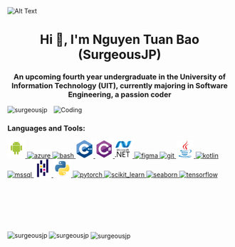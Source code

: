 <!--![Alt text](name-of-gif-file.gif)  ![](ganyu-genshin-impact.gif) -->
<!--![Alt Text](ganyu.jpg)  >-->
![Alt Text](1344548.png)
<h1 align="center">Hi 👋, I'm Nguyen Tuan Bao (SurgeousJP)</h1>
<h3 align="center">An upcoming fourth year undergraduate in the University of Information Technology (UIT), currently
  majoring in Software Engineering, a passion coder</h3>
<img align="right" alt="Coding" width="400"
  src="https://cdn.dribbble.com/users/1162077/screenshots/3848914/programmer.gif">
<p align="left"> <img src="https://komarev.com/ghpvc/?username=surgeousjp&label=Profile%20views&color=0e75b6&style=flat"
    alt="surgeousjp" /> </p>

<h3 align="left">Languages and Tools:</h3>
<p align="left" style="margin-bottom: 120px;"> <a href="https://developer.android.com" target="_blank" rel="noreferrer">
    <img src="https://raw.githubusercontent.com/devicons/devicon/master/icons/android/android-original-wordmark.svg"
      alt="android" width="40" height="40" /> </a> <a href="https://azure.microsoft.com/en-in/" target="_blank"
    rel="noreferrer"> <img src="https://www.vectorlogo.zone/logos/microsoft_azure/microsoft_azure-icon.svg" alt="azure"
      width="40" height="40" /> </a> <a href="https://www.gnu.org/software/bash/" target="_blank" rel="noreferrer"> <img
      src="https://www.vectorlogo.zone/logos/gnu_bash/gnu_bash-icon.svg" alt="bash" width="40" height="40" /> </a> <a
    href="https://www.w3schools.com/cpp/" target="_blank" rel="noreferrer"> <img
      src="https://raw.githubusercontent.com/devicons/devicon/master/icons/cplusplus/cplusplus-original.svg"
      alt="cplusplus" width="40" height="40" /> </a> <a href="https://www.w3schools.com/cs/" target="_blank"
    rel="noreferrer"> <img
      src="https://raw.githubusercontent.com/devicons/devicon/master/icons/csharp/csharp-original.svg" alt="csharp"
      width="40" height="40" /> </a> <a href="https://dotnet.microsoft.com/" target="_blank" rel="noreferrer"> <img
      src="https://raw.githubusercontent.com/devicons/devicon/master/icons/dot-net/dot-net-original-wordmark.svg"
      alt="dotnet" width="40" height="40" /> </a> <a href="https://www.figma.com/" target="_blank" rel="noreferrer">
    <img src="https://www.vectorlogo.zone/logos/figma/figma-icon.svg" alt="figma" width="40" height="40" /> </a> <a
    href="https://git-scm.com/" target="_blank" rel="noreferrer"> <img
      src="https://www.vectorlogo.zone/logos/git-scm/git-scm-icon.svg" alt="git" width="40" height="40" /> </a> <a
    href="https://www.java.com" target="_blank" rel="noreferrer"> <img
      src="https://raw.githubusercontent.com/devicons/devicon/master/icons/java/java-original.svg" alt="java" width="40"
      height="40" /> </a> <a href="https://kotlinlang.org" target="_blank" rel="noreferrer"> <img
      src="https://www.vectorlogo.zone/logos/kotlinlang/kotlinlang-icon.svg" alt="kotlin" width="40" height="40" /> </a>
  <a href="https://www.microsoft.com/en-us/sql-server" target="_blank" rel="noreferrer"> <img
      src="https://www.svgrepo.com/show/303229/microsoft-sql-server-logo.svg" alt="mssql" width="40" height="40" /> </a>
  <a href="https://pandas.pydata.org/" target="_blank" rel="noreferrer"> <img
      src="https://raw.githubusercontent.com/devicons/devicon/2ae2a900d2f041da66e950e4d48052658d850630/icons/pandas/pandas-original.svg"
      alt="pandas" width="40" height="40" /> </a> <a href="https://www.python.org" target="_blank" rel="noreferrer">
    <img src="https://raw.githubusercontent.com/devicons/devicon/master/icons/python/python-original.svg" alt="python"
      width="40" height="40" /> </a> <a href="https://pytorch.org/" target="_blank" rel="noreferrer"> <img
      src="https://www.vectorlogo.zone/logos/pytorch/pytorch-icon.svg" alt="pytorch" width="40" height="40" /> </a> <a
    href="https://scikit-learn.org/" target="_blank" rel="noreferrer"> <img
      src="https://upload.wikimedia.org/wikipedia/commons/0/05/Scikit_learn_logo_small.svg" alt="scikit_learn"
      width="40" height="40" /> </a> <a href="https://seaborn.pydata.org/" target="_blank" rel="noreferrer"> <img
      src="https://seaborn.pydata.org/_images/logo-mark-lightbg.svg" alt="seaborn" width="40" height="40" /> </a> <a
    href="https://www.tensorflow.org" target="_blank" rel="noreferrer"> <img
      src="https://www.vectorlogo.zone/logos/tensorflow/tensorflow-icon.svg" alt="tensorflow" width="40" height="40" />
  </a>
</p>
<img style="flex: 1; width:467px; height:195px; object-fit:cover;"
      src="https://github-readme-stats.vercel.app/api/top-langs?username=surgeousjp&show_icons=true&locale=en&layout=compact"
      alt="surgeousjp" />
<img style="flex: 1; width:467px; height:195px; object-fit:cover;"
      src="https://github-readme-stats.vercel.app/api?username=surgeousjp&show_icons=true&locale=en" alt="surgeousjp" />
<img style="width:467px; height:195px;" align="center" src="https://github-readme-streak-stats.herokuapp.com/?user=surgeousjp&"
      alt="surgeousjp" />
